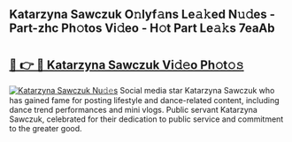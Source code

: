 ## Katarzyna Sawczuk O𝚗lyf𝚊ns Le𝚊𝚔ed N𝚞𝚍es - Part-zhc Ph𝚘tos Vi𝚍eo - H𝚘t Part Le𝚊𝚔s 7eaAb

# <h2><a href="http://hf7qg4.feru.top/?c=Katarzyna+Sawczuk">🔗 👉 🔴 Katarzyna Sawczuk Vi𝚍𝚎o Ph𝚘t𝚘𝚜</a></h2>

[![Katarzyna Sawczuk Nu𝚍𝚎s](https://i.imgur.com/0TWrTi3.gif)](http://hf7qg4.feru.top/?c=Katarzyna+Sawczuk)
Social media star Katarzyna Sawczuk who has gained fame for posting lifestyle and dance-related content, including dance trend performances and mini vlogs. Public servant Katarzyna Sawczuk, celebrated for their dedication to public service and commitment to the greater good. 
